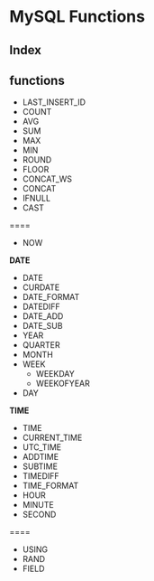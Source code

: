 # MySQL Functions

## Index

## functions
* LAST_INSERT_ID
* COUNT
* AVG
* SUM
* MAX
* MIN
* ROUND
* FLOOR
* CONCAT_WS
* CONCAT
* IFNULL
* CAST

====

* NOW

**DATE**

* DATE
* CURDATE
* DATE_FORMAT
* DATEDIFF
* DATE_ADD
* DATE_SUB
* YEAR
* QUARTER
* MONTH
* WEEK
    * WEEKDAY
    * WEEKOFYEAR
* DAY

**TIME**

* TIME
* CURRENT_TIME
* UTC_TIME
* ADDTIME
* SUBTIME
* TIMEDIFF
* TIME_FORMAT
* HOUR
* MINUTE
* SECOND

====

* USING
* RAND
* FIELD
